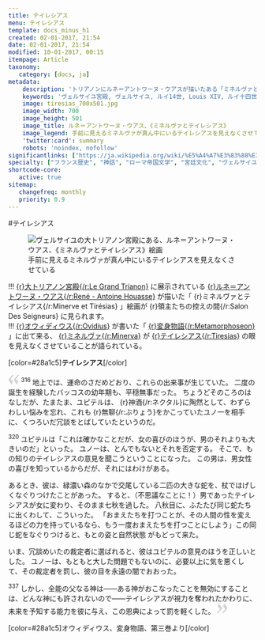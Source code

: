 ```yaml
---
title: テイレシアス
menu: テイレシアス
template: docs_minus_h1
created: 02-01-2017, 21:54
date: 02-01-2017, 21:54
modified: 10-01-2017, 00:15
itempage: Article
taxonomy:
   category: [docs, ja]
metadata:
    description: 'トリアノンにルネ＝アントワーヌ・ウアスが描いたある「ミネルヴァとテイレシアス」絵画のもとに使用された、オウィディウス作家が書いた変身物語の第三巻のミネルヴァがテイレシアスの眼を見えなくさせていることが語られている「テイレシアス章」の文書'
    keywords: 'ヴェルサイユ宮殿, ヴェルサイユ, ルイ14世, Louis XIV, ルイ十四世, オウィディウス, 変身物語, トリアノン, テイレシアス, ミネルヴァ, ミネルヴァとテイレシアス, ルネ＝アントワーヌ・ウアス, 大トリアノン宮殿, Minerve et Tirésias, Minerva, Tiresias'
    image: tiresias_700x501.jpg
    image_width: 700
    image_height: 501
    image_title: ルネ＝アントワーヌ・ウアス、《ミネルヴァとテイレシアス》
    image_legend: 手前に見えるミネルヴァが真ん中にいるテイレシアスを見えなくさせている
    'twitter:card': summary
    robots: 'noindex, nofollow'
significantlinks: ["https://ja.wikipedia.org/wiki/%E5%A4%A7%E3%83%88%E3%83%AA%E3%82%A2%E3%83%8E%E3%83%B3%E5%AE%AE%E6%AE%BF", "https://ja.wikipedia.org/wiki/%E3%83%AB%E3%83%8D%EF%BC%9D%E3%82%A2%E3%83%B3%E3%83%88%E3%83%AF%E3%83%BC%E3%83%8C%E3%83%BB%E3%82%A6%E3%82%A2%E3%82%B9", "https://ja.wikipedia.org/wiki/%E3%82%AA%E3%82%A6%E3%82%A3%E3%83%87%E3%82%A3%E3%82%A6%E3%82%B9", "https://ja.wikipedia.org/wiki/%E5%A4%89%E8%BA%AB%E7%89%A9%E8%AA%9E", "https://ja.wikipedia.org/wiki/%E3%83%86%E3%82%A4%E3%83%AC%E3%82%B7%E3%82%A2%E3%83%BC%E3%82%B9", "https://ja.wikipedia.org/wiki/%E3%83%9F%E3%83%8D%E3%83%AB%E3%82%A6%E3%82%A1"]
specialty: ["フランス歴史", "神話", "ローマ帝国文学", "宮廷文化", "ヴェルサイユ宮殿", "十七世紀フランス絵画", "ルイ14世", "Louis XIV", "ルイ十四世", "ヴェルサイユ", "ヴェルサイユ宮殿", "大トリアノン宮殿", "フランス絵画", "フランス古典主義", "フランス宮廷絵画", "フランス宮廷画家", "ルネ＝アントワーヌ・ウアス", "ミネルヴァとテイレシアス", "ミネルヴァ", "テイレシアス", "ミネルヴァとテイレシアス", "Minerve et Tirésias", "Minerva", "Tiresias"]
shortcode-core:
   active: true
sitemap:
   changefreq: monthly
   priority: 0.9
---
```

#テイレ<wbr>シアス
<figure><picture>
<source
sizes="(max-width: 767px) 98vw, (min-width: 959px) 50vw, 86vw"
srcset="
/user/sites/docs/pages/01.home/02.versailles/03.trianon/02.tiresias/tiresias-280.webp 280w,
/user/sites/docs/pages/01.home/02.versailles/03.trianon/02.tiresias/tiresias-380.webp 380w,
/user/sites/docs/pages/01.home/02.versailles/03.trianon/02.tiresias/tiresias-480.webp 480w,
/user/sites/docs/pages/01.home/02.versailles/03.trianon/02.tiresias/tiresias-640.webp 640w,
/user/sites/docs/pages/01.home/02.versailles/03.trianon/02.tiresias/tiresias_700x501.webp 700w"
type="image/webp">
<img
src="/user/sites/docs/pages/01.home/02.versailles/03.trianon/02.tiresias/tiresias_700x501.jpg" title="ヴェルサイユの大トリアノン宮殿にある、ルネ＝アントワーヌ・ウアス、《ミネルヴァとテイレシアス》絵画" alt="ヴェルサイユの大トリアノン宮殿にある、ルネ＝アントワーヌ・ウアス、《ミネルヴァとテイレシアス》絵画" class="class-diane-img"
sizes="(max-width: 767px) 98vw, (min-width: 959px) 50vw, 86vw"
srcset="
/user/sites/docs/pages/01.home/02.versailles/03.trianon/02.tiresias/tiresias-280.jpg 280w,
/user/sites/docs/pages/01.home/02.versailles/03.trianon/02.tiresias/tiresias-380.jpg 380w,
/user/sites/docs/pages/01.home/02.versailles/03.trianon/02.tiresias/tiresias-480.jpg 480w,
/user/sites/docs/pages/01.home/02.versailles/03.trianon/02.tiresias/tiresias-640.jpg 640w,
/user/sites/docs/pages/01.home/02.versailles/03.trianon/02.tiresias/tiresias_700x501.jpg 700w">
</picture><figcaption>手前に見える<wbr>ミネルヴァが真ん中にいる<wbr>テイレシアスを<wbr>見えなくさせている</figcaption></figure>

!!! [{r}大トリアノン宮殿{/r:Le&#160;Grand&#160;Trianon}][1] に展示されている [{r}ルネ＝アントワーヌ・ウアス{/r:René&#160;-&#160;Antoine&#160;Houasse}][2] が描いた「 {r}ミネルヴァと<wbr>テイレシアス{/r:Minerve&#160;<wbr>et&#160;Tirésias} 」絵画が {r}領主たちの<wbr>控えの間{/r:Salon&#160;<wbr>Des&#160;Seigneurs} に見られます。  
!!! [{r}オウィディウス{/r:Ovidius}][3] が<wbr>書いた「 [{r}変身物語{/r:Metamorphoseon}][4] 」に出て来る、 [{r}ミネルヴァ{/r:Minerva}][5] が [{r}テイレシアス{/r:Tiresias}][6] の眼を<wbr>見えなく<wbr>させていることが<wbr>語られている。  

[color=#28a1c5]**テイレシアス**[/color]  

<span><svg xmlns="http://www.w3.org/2000/svg" version="1" width="22px" height="22px" viewBox="0 0 78 78" fill="lightgrey" opacity="1"><path d="M76.5 9.0009L57.0898 32.605c-.88226 1.10283-.88226 1.54397-.88226 1.76454 0 1.10286 1.76455 3.30857 2.8674 4.632l13.0167 14.99877L61.50123 74.9545 50.4727 59.51456c-2.87047-3.97028-10.80793-15.88413-10.80793-19.19267 0-1.76458.6617-2.4263 6.6171-9.7051C60.8395 12.74754 63.04522 10.98297 70.98575 3.0455L76.5 9.00092zm-38.16172 0L18.9281 32.605c-.88228 1.10283-.88228 1.54397-.88228 1.76454 0 1.10286 1.76457 3.30857 2.86742 4.632L33.92688 54.0003 23.3395 74.9545 12.30793 59.51456C9.44053 55.54428 1.5 43.63043 1.5 40.3219c0-1.76458.6617-2.4263 6.6171-9.7051C22.67475 12.74754 24.88043 10.98297 32.82097 3.0455l5.51732 5.9554z"/></svg></span> 
<sup>316</sup>
地上では、運命のさだめどおり、これらの出来事が<wbr>生じていた。
二度の誕生を経験した<wbr>バッコスの幼年期も、平穏無事だった。
ちょうどそのころの<wbr>はなしだが、たまたま、ユピテルは、 {r}神酒{/r:ネクタル}に<wbr>陶然として、わずらわしい<wbr>悩みを忘れ、これも {r}無聊{/r:ぶりょう}を<wbr>かこっていたユノ一を<wbr>相手に、くつろいだ冗談を<wbr>とばしていたというのだ。

<sup>320</sup>
ユピテルは「これは確かなことだが、女の喜びのほうが、男のそれよりも大きいのだ」といった。
ユノーは、とんでもないとそれを<wbr>否定する。
そこで、もの知りのテイレシアスの<wbr>意見を聞こうということに<wbr>なった。
この男は、男女性の喜びを<wbr>知っているからだが、それにはわけがある。

あるとき、彼は、緑濃い<wbr>森のなかで交尾している<wbr>二匹の大きな蛇を、杖で<wbr>はげしく<wbr>なぐりつけたことが<wbr>あった。
すると、（不思議なことに！）男であったテイレシアスが<wbr>女に変わり、そのまま<wbr>七秋を過した。
八秋目に、ふたたび同じ蛇たちに<wbr>出くわして、こういった。
「おまえたちを<wbr>打つことが、その人間の<wbr>性を変えるほどの力を<wbr>持っているなら、もう一度<wbr>おまえたちを打つことに<wbr>しよう」この同じ蛇を<wbr>なぐりつけると、もとの姿と自然状態 がもどって来た。

いま、冗談めいたの<wbr>裁定者に選ばれると、彼はユピテルの意見の<wbr>ほうを正しいとした。
ユノーは、もともと<wbr>大した問題でもないのに、必要以上に気を悪くして、その裁定者を罰し、彼の目を永遠の闇で<wbr>おおった。

<sup>337</sup>
しかし、全能の父なる神は――ある神がおこなったことを<wbr>無効にすることは、どんな神にも<wbr>許されないので――テイレシアスが視力を<wbr>奪われたかわりに、未来を予知する能力を<wbr>彼に与え、この恩典に<wbr>よって罰を軽くした。 <span><svg xmlns="http://www.w3.org/2000/svg" version="1" width="22px" height="22px" viewBox="0 0 78 78" fill="lightgrey" opacity="1"><path d="M1.5 68.9991L20.9102 45.395c.88226-1.10283.88226-1.54397.88226-1.76454 0-1.10286-1.76455-3.30857-2.8674-4.632L5.90836 23.9997 16.49877 3.0455 27.5273 18.48544c2.87047 3.97028 10.80793 15.88413 10.80793 19.19267 0 1.76458-.6617 2.4263-6.6171 9.7051C17.1605 65.25246 14.95478 67.01703 7.01425 74.9545L1.5 68.99908zm38.16172 0L59.0719 45.395c.88228-1.10283.88228-1.54397.88228-1.76454 0-1.10286-1.76457-3.30857-2.86742-4.632L44.07312 23.9997 54.6605 3.0455l11.03157 15.43992C68.55947 22.45572 76.5 34.36957 76.5 37.6781c0 1.76458-.6617 2.4263-6.6171 9.7051C55.32526 65.25246 53.11957 67.01703 45.17904 74.9545l-5.51732-5.9554z"/></svg></span>

[color=#28a1c5]オウィディウス、変身物語、第三巻より[/color]  

[1]: https://ja.wikipedia.org/wiki/%E5%A4%A7%E3%83%88%E3%83%AA%E3%82%A2%E3%83%8E%E3%83%B3%E5%AE%AE%E6%AE%BF "https://ja.wikipedia.org/wiki/大トリアノン宮殿"
[2]: https://ja.wikipedia.org/wiki/%E3%83%AB%E3%83%8D%EF%BC%9D%E3%82%A2%E3%83%B3%E3%83%88%E3%83%AF%E3%83%BC%E3%83%8C%E3%83%BB%E3%82%A6%E3%82%A2%E3%82%B9 "https://ja.wikipedia.org/wiki/ルネ＝アントワーヌ・ウアス"
[3]: https://ja.wikipedia.org/wiki/%E3%82%AA%E3%82%A6%E3%82%A3%E3%83%87%E3%82%A3%E3%82%A6%E3%82%B9 "https://ja.wikipedia.org/wiki/オウィディウス"
[4]: https://ja.wikipedia.org/wiki/%E5%A4%89%E8%BA%AB%E7%89%A9%E8%AA%9E "https://ja.wikipedia.org/wiki/変身物語"
[5]: https://ja.wikipedia.org/wiki/%E3%83%9F%E3%83%8D%E3%83%AB%E3%82%A6%E3%82%A1 "https://ja.wikipedia.org/wiki/ミネルウァ"
[6]: https://ja.wikipedia.org/wiki/%E3%83%86%E3%82%A4%E3%83%AC%E3%82%B7%E3%82%A2%E3%83%BC%E3%82%B9 "https://ja.wikipedia.org/wiki/テイレシアース"